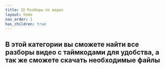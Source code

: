 ```yaml
---
title: 🎞️ Разборы по видео
layout: home
nav_order: 1
has_children: true
---
```

## **В этой категории вы сможете найти все разборы видео с таймкодами для удобства, а так же сможете скачать необходимые файлы**
